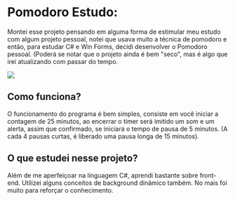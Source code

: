 # Pomodoro Estudo:
Montei esse projeto pensando em alguma forma de estimular meu estudo com algum projeto pessoal, notei que usava muito a técnica de pomodoro e então, para estudar C# e Win Forms, decidi desenvolver o Pomodoro pessoal. (Poderá se notar que o projeto ainda é bem "seco", mas é algo que irei atualizando com passar do tempo.

![](https://github.com/AndreiMuraro/Pomodoro/blob/main/6omDC6p.gif?raw=true)

## Como funciona?
O funcionamento do programa é bem simples, consiste em você iniciar a contagem de 25 minutos, ao encerrar o timer será imitido um som e um alerta, assim que confirmado, se iniciará o tempo de pausa de 5 minutos. (A cada 4 pausas curtas, é liberado uma pausa longa de 15 minutos).
## O que estudei nesse projeto?
Além de me aperfeiçoar na linguagem C#, aprendi bastante sobre front-end. Utilizei alguns conceitos de background dinâmico também. No mais foi muito para reforçar o conhecimento.



 
